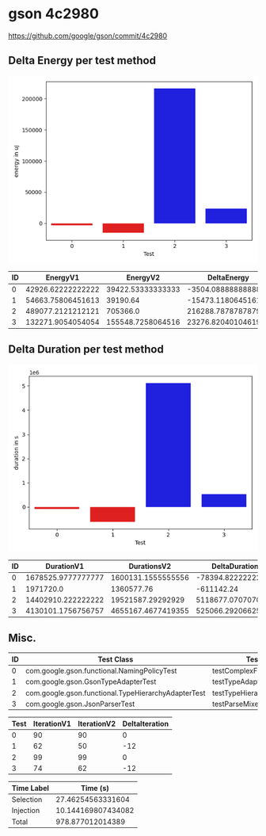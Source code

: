 # gson 4c2980


https://github.com/google/gson/commit/4c2980



## Delta Energy per test method

![](./gson_delta_energy_0_v.png)


| ID | EnergyV1 | EnergyV2 | DeltaEnergy | σ |
| --- | --- | --- | --- | --- |
| 0 | 42926.62222222222 | 39422.53333333333 | -3504.0888888888876 | 37203.56547386816 | 21620.626530751197 |
| 1 | 54663.75806451613 | 39190.64 | -15473.11806451613 | 67192.05861478779 | 11003.145975147288 |
| 2 | 489077.2121212121 | 705366.0 | 216288.7878787879 | 651346.6906760421 | 844817.2819585537 |
| 3 | 132271.9054054054 | 155548.7258064516 | 23276.820401046192 | 112665.13141213066 | 111954.14827381405 |

## Delta Duration per test method

![](./gson_delta_duration_0_v.png)


| ID | DurationV1 | DurationsV2 | DeltaDuration |
| --- | --- | --- | --- |
| 0 | 1678525.9777777777 | 1600131.1555555556 | -78394.82222222211 |
| 1 | 1971720.0 | 1360577.76 | -611142.24 |
| 2 | 14402910.222222222 | 19521587.29292929 | 5118677.07070707 |
| 3 | 4130101.1756756757 | 4655167.4677419355 | 525066.2920662598 |

## Misc.

| ID | Test Class | Test Method |
| --- | --- | --- |
| 0 | com.google.gson.functional.NamingPolicyTest | testComplexFieldNameStrategy |
| 1 | com.google.gson.GsonTypeAdapterTest | testTypeAdapterThrowsException |
| 2 | com.google.gson.functional.TypeHierarchyAdapterTest | testTypeHierarchy |
| 3 | com.google.gson.JsonParserTest | testParseMixedArray |




| Test | IterationV1 | IterationV2 | DeltaIteration |
| --- | --- | --- | --- |
| 0 | 90 | 90 | 0 |
| 1 | 62 | 50 | -12 |
| 2 | 99 | 99 | 0 |
| 3 | 74 | 62 | -12 |



| Time Label | Time (s) |
| --- | --- |
| Selection | 27.46254563331604 |
| Injection | 10.144169807434082 |
| Total | 978.877012014389 |


